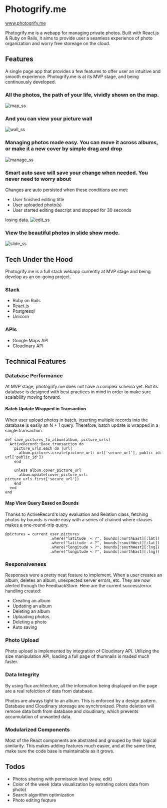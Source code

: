 # Photogrify.me
www.photogrify.me

Photogrify.me is a webapp for managing private photos. Built with React.js
& Ruby on Rails, it aims to provide user a seamless experience of photo
organization and worry free storeage on the cloud.

## Features
A single page app that provides a few features to offer user an intuitive
and smooth experience. Photogrify.me is at its MVP stage, and being continuously
developed.

### All the photos, the path of your life, vividly shown on the map.
![map_ss]

### And you can view your picture wall
![wall_ss]

### Managing photos made easy. You can move it across albums, or make it a new cover by simple drag and drop
![manage_ss]

### Smart auto save will save your change when needed. You never need to worry about
Changes are auto persisted when these conditions are met:
- User finished editing title
- User uploaded photo(s)
- User started editing descript and stopped for 30 seconds

losing data.
![edit_ss]

### View the beautiful photos in slide show mode.
![slide_ss]

[map_ss]: ./docs/screenshots/ss1.png
[wall_ss]: ./docs/screenshots/ss2.png
[manage_ss]: ./docs/screenshots/ss3.png
[edit_ss]: ./docs/screenshots/ss4.png
[slide_ss]: ./docs/screenshots/ss5.png

## Tech Under the Hood
Photogrify.me is a full stack webapp currently at MVP stage and being develop
as an on-going project.

### Stack
- Ruby on Rails
- React.js
- Postgresql
- Unicorn

### APIs
- Google Maps API
- Cloudinary API

## Technical Features
### Database Performance
At MVP stage, photogrify.me does not have a complex schema yet. But its database is
designed with best practices in mind in order to make sure scalability moving forward.

#### Batch Update Wrapped in Transaction
When user upload photos in batch, inserting multiple records into the database
is easily an N + 1 query. Therefore, batch update is wrapped in a single transaction.
```
def save_pictures_to_album(album, picture_urls)
  ActiveRecord::Base.transaction do
    picture_urls.each do |url|
      album.pictures.create(picture_url: url['secure_url'], public_id: url['public_id'])
    end

    unless album.cover_picture_url
      album.update(cover_picture_url: picture_urls.first['secure_url'])
    end
  end
end
```

#### Map View Query Based on Bounds
Thanks to ActiveRecord's lazy evaluation and Relation class, fetching photos by bounds
is made easy with a series of chained where clauses makes a one-round-trip query.
```
@pictures = current_user.pictures
					.where("latitude  < ?", bounds[:northEast][:lat])
					.where("latitude  > ?", bounds[:southWest][:lat])
					.where("longitude > ?", bounds[:southWest][:lng])
					.where("longitude < ?", bounds[:northEast][:lng])
```

### Responsiveness
Responses were a pretty neat feature to implement. When a user creates an album,
deletes an album, unexpected server errors, etc. They are now alerted
through the FeedbackStore. Here are the current success/error handling created:

- Creating an album
- Updating an album
- Deleting an album
- Uploading photos
- Deleting a photo
- Auto saving

### Photo Upload
Photo upload is implemented by integration of Cloudinary API. Utilizing the size
manipulation API, loading a full page of thumnails is maded much faster.

### Data Integrity
By using flux architecture, all the information being displayed on the page are
a real refelction of data from database.

Photos are always tight to an album. This is enforced by a design pattern. Database
and Cloudinary storeage are synchronized. Photo deletion will remove data both from
database and cloudinary, which prevents accumulation of unwanted data.

### Modularized Components
Most of the React components are abstrated and grouped by their logical similarity.
This makes adding features much easier, and at the same time, make sure the code
base is maintainable as it grows.

## Todos
- Photos sharing with permission level (view, edit)
- Color of the week (data visualization by extrating colors data from photo)
- Search algorithm optimization
- Photo editing feqture